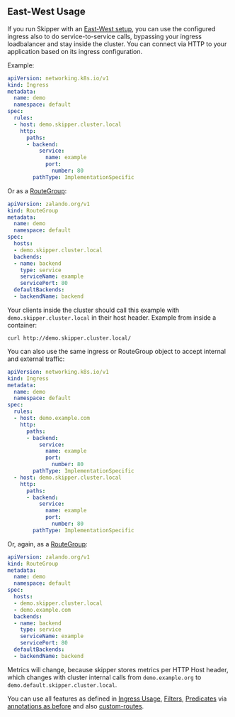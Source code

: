 ## East-West Usage

If you run Skipper with an [East-West
setup](ingress-controller.md#run-as-api-gateway-with-east-west-setup),
you can use the configured ingress also to do service-to-service
calls, bypassing your ingress loadbalancer and stay inside the
cluster. You can connect via HTTP to your application based on its
ingress configuration.

Example:

```yaml
apiVersion: networking.k8s.io/v1
kind: Ingress
metadata:
  name: demo
  namespace: default
spec:
  rules:
  - host: demo.skipper.cluster.local
    http:
      paths:
      - backend:
          service:
            name: example
            port:
              number: 80
        pathType: ImplementationSpecific
```

Or as a [RouteGroup](./routegroups.md):

```yaml
apiVersion: zalando.org/v1
kind: RouteGroup
metadata:
  name: demo
  namespace: default
spec:
  hosts:
  - demo.skipper.cluster.local
  backends:
  - name: backend
    type: service
    serviceName: example
    servicePort: 80
  defaultBackends:
  - backendName: backend
```

Your clients inside the cluster should call this example with
`demo.skipper.cluster.local` in their host header. Example
from inside a container:

```
curl http://demo.skipper.cluster.local/
```

You can also use the same ingress or RouteGroup object to accept
internal and external traffic:

```yaml
apiVersion: networking.k8s.io/v1
kind: Ingress
metadata:
  name: demo
  namespace: default
spec:
  rules:
  - host: demo.example.com
    http:
      paths:
      - backend:
          service:
            name: example
            port:
              number: 80
        pathType: ImplementationSpecific
  - host: demo.skipper.cluster.local
    http:
      paths:
      - backend:
          service:
            name: example
            port:
              number: 80
        pathType: ImplementationSpecific
```

Or, again, as a [RouteGroup](./routegroups.md):

```yaml
apiVersion: zalando.org/v1
kind: RouteGroup
metadata:
  name: demo
  namespace: default
spec:
  hosts:
  - demo.skipper.cluster.local
  - demo.example.com
  backends:
  - name: backend
    type: service
    serviceName: example
    servicePort: 80
  defaultBackends:
  - backendName: backend
```

Metrics will change, because skipper stores metrics per HTTP Host
header, which changes with cluster internal calls from
`demo.example.org` to `demo.default.skipper.cluster.local`.

You can use all features as defined in [Ingress
Usage](ingress-usage.md), [Filters](../reference/filters.md),
[Predicates](../reference/predicates.md) via [annotations as
before](ingress-usage.md#filters-and-predicates) and also [custom-routes](ingress-usage.md#custom-routes).
